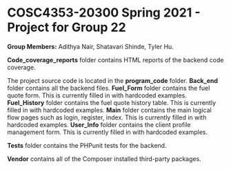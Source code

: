 # COSC4353-20300 Spring 2021 - Project for Group 22

**Group Members:** Adithya Nair, Shatavari Shinde, Tyler Hu. 

**Code_coverage_reports** folder contains HTML reports of the backend code coverage.

The project source code is located in the **program_code** folder.
**Back_end** folder contains all the backend files.
**Fuel_Form** folder contains the fuel quote form. This is currently filled in with hardcoded examples.
**Fuel_History** folder contains the fuel quote history table. This is currently filled in with hardcoded examples.
**Main** folder contains the main logical flow pages such as login, register, index. This is currently filled in with hardcoded examples.
**User_Info** folder contains the client profile management form. This is currently filled in with hardcoded examples.

**Tests** folder contains the PHPunit tests for the backend.

**Vendor** contains all of the Composer installed third-party packages.